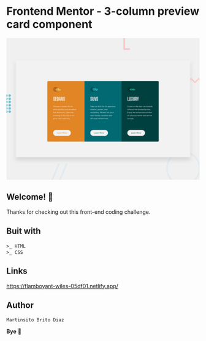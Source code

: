 # Frontend Mentor - 3-column preview card component

![Design preview for the 3-column preview card component coding challenge](./design/desktop-preview.jpg)

## Welcome! 👋

Thanks for checking out this front-end coding challenge.

## Buit with
    >_ HTML
    >_ CSS

## Links

https://flamboyant-wiles-05df01.netlify.app/

## Author

    Martinsito Brito Diaz

**Bye** 🚀
